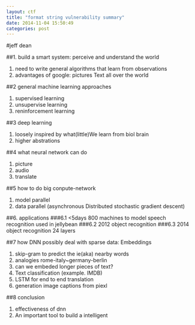 ```yaml
---
layout: ctf
title: "format string vulnerability summary"
date: 2014-11-04 15:50:49
categories: post
---
```


#jeff dean

##1. build a smart system: perceive and understand the world
1. need to write general algorithms that learn from observations
2. advantages of google: pictures Text all over the world

##2 general machine learning approaches
1. supervised learning
2. unsupervise learning
3. reninforcement learning

##3 deep learning
1. loosely inspired by what(little)We learn from biol brain
2. higher abstrations

##4 what neural network can do
1. picture
2. audio
3. translate

##5 how to do big conpute-network
1. model parallel
2. data parallel (asynchronous Distributed stochastic gradient descent)

##6. applications
###6.1 <5days 800 machines to model speech recognition
used in jellybean
###6.2 2012 object recognition
###6.3 2014 object recognition 24 layers

##7 how DNN possibly deal with sparse data: Embeddings
1. skip-gram to predict the ie(aka) nearby words
2. analogies rome-italy~germany-berlin
3. can we embeded longer pieces of text?
4. Text classification (example. IMDB)
5. LSTM for end to end translation
6. generation image captions from piexl

##8 conclusion
1. effectiveness of dnn
2. An important tool to build a intelligent